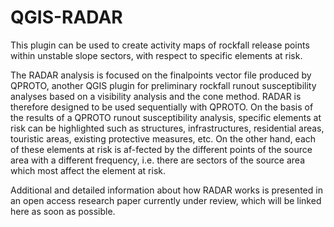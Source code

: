 # QGIS-RADAR

This plugin can be used to create activity maps of rockfall release points within unstable slope sectors, with respect to specific elements at risk. 

The RADAR analysis is focused on the finalpoints vector file produced by QPROTO, another QGIS plugin for preliminary rockfall runout susceptibility analyses
based on a visibility analysis and the cone method. RADAR is therefore designed to be used sequentially with QPROTO. On the basis of the results of a QPROTO
runout susceptibility analysis, specific elements at risk can be highlighted such as structures, infrastructures, residential areas, touristic areas, existing 
protective measures, etc. On the other hand, each of these elements at risk is af-fected by the different points of the source area with a different frequency, 
i.e. there are sectors of the source area which most affect the element at risk. 

Additional and detailed information about how RADAR works is presented in an open access research paper currently under review, which will be linked here as soon as possible.
